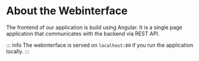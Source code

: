# About the Webinterface

The frontend of our application is build using Angular. It is a single page application that communicates with the
backend via REST API.

::: info
The webinterface is served on `localhost:80` if you run the application locally.
:::
